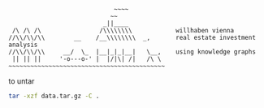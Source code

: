 ```
                             ~~~~
                            ~~
                          _||____
 /\ /\ /\                /\\\\\\\\            willhaben vienna
//\\/\\/\\        __    /__\\\\\\\\  _,       real estate investment analysis
//\\/\\/\\     __/  \_  |__|_|_|__|   \__,    using knowledge graphs
 || || ||     '-o---o-' |  |/|\| /|   /\ \
~~~~~~~~~~~~~~~~~~~~~~~~~~~~~~~~~~~~~~~~~~~
```

to untar

```bash
tar -xzf data.tar.gz -C .
```
